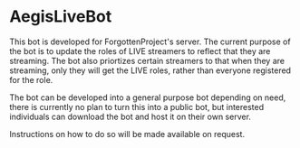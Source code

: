 # AegisLiveBot

This bot is developed for ForgottenProject's server. The current purpose of the bot is to update the roles of LIVE streamers to reflect that they are streaming. The bot also priortizes certain streamers to that when they are streaming, only they will get the LIVE roles, rather than everyone registered for the role.

The bot can be developed into a general purpose bot depending on need, there is currently no plan to turn this into a public bot, but interested individuals can download the bot and host it on their own server.

Instructions on how to do so will be made available on request.
